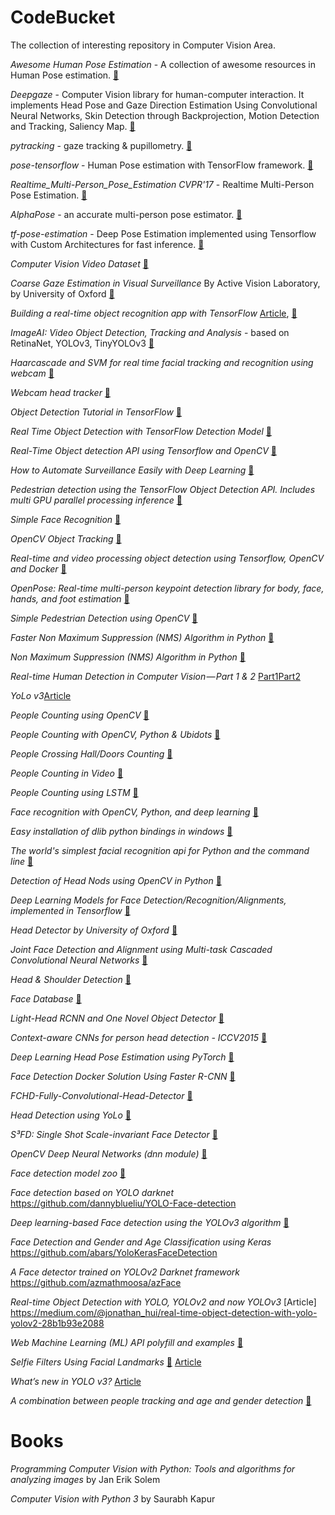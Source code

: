 # CodeBucket
The collection of interesting repository in Computer Vision Area.

*Awesome Human Pose Estimation* - A collection of awesome resources in Human Pose estimation. [:file_folder:](https://github.com/cbsudux/awesome-human-pose-estimation)

*Deepgaze* - Computer Vision library for human-computer interaction. It implements Head Pose and Gaze Direction Estimation Using Convolutional Neural Networks, Skin Detection through Backprojection, Motion Detection and Tracking, Saliency Map. [:file_folder:](https://github.com/mpatacchiola/deepgaze)

*pytracking* - gaze tracking & pupillometry. [:file_folder:](https://github.com/mike-lawrence/pytracker)

*pose-tensorflow* - Human Pose estimation with TensorFlow framework. [:file_folder:](https://github.com/eldar/pose-tensorflow)

*Realtime_Multi-Person_Pose_Estimation CVPR'17* - Realtime Multi-Person Pose Estimation. [:file_folder:](https://github.com/ZheC/Realtime_Multi-Person_Pose_Estimation)

*AlphaPose* - an accurate multi-person pose estimator. [:file_folder:](https://github.com/MVIG-SJTU/AlphaPose)

*tf-pose-estimation* - Deep Pose Estimation implemented using Tensorflow with Custom Architectures for fast inference. [:file_folder:](https://github.com/ildoonet/tf-pose-estimation)

*Computer Vision Video Dataset* [:file_folder:](http://www.cvpapers.com/datasets.html)

*Coarse Gaze Estimation in Visual Surveillance* By Active Vision Laboratory, by University of Oxford [:file_folder:](http://www.robots.ox.ac.uk/~lav/Research/Projects/2009bbenfold_headpose/project.html)

*Building a real-time object recognition app with TensorFlow* [Article](https://towardsdatascience.com/building-a-real-time-object-recognition-app-with-tensorflow-and-opencv-b7a2b4ebdc32), [:file_folder:](https://github.com/datitran/object_detector_app)

*ImageAI: Video Object Detection, Tracking and Analysis* - based on RetinaNet, YOLOv3, TinyYOLOv3 [:file_folder:](https://github.com/OlafenwaMoses/ImageAI/blob/master/imageai/Detection/VIDEO.md)

*Haarcascade and SVM for real time facial tracking and recognition using webcam* [:file_folder:](https://github.com/Aidenjn/RealTimeFaceRecognition)

*Webcam head tracker* [:file_folder:](https://github.com/julienstroheker/webcam-head-tracker)

*Object Detection Tutorial in TensorFlow* [:file_folder:](https://www.edureka.co/blog/tensorflow-object-detection-tutorial/)

*Real Time Object Detection with TensorFlow Detection Model* [:file_folder:](https://towardsdatascience.com/real-time-object-detection-with-tensorflow-detection-model-e7fd20421d5d)

*Real-Time Object detection API using Tensorflow and OpenCV* [:file_folder:](https://towardsdatascience.com/real-time-object-detection-api-using-tensorflow-and-opencv-47b505d745c4)

*How to Automate Surveillance Easily with Deep Learning* [:file_folder:](https://medium.com/nanonets/how-to-automate-surveillance-easily-with-deep-learning-4eb4fa0cd68d)

*Pedestrian detection using the TensorFlow Object Detection API. Includes multi GPU parallel processing inference* [:file_folder:](https://github.com/thatbrguy/Pedestrian-Detection)

*Simple Face Recognition* [:file_folder:](https://github.com/ageitgey/face_recognition)

*OpenCV Object Tracking* [:file_folder:](https://www.pyimagesearch.com/2018/07/30/opencv-object-tracking/)

*Real-time and video processing object detection using Tensorflow, OpenCV and Docker* [:file_folder:](https://towardsdatascience.com/real-time-and-video-processing-object-detection-using-tensorflow-opencv-and-docker-2be1694726e5)

*OpenPose: Real-time multi-person keypoint detection library for body, face, hands, and foot estimation* [:file_folder:](https://github.com/CMU-Perceptual-Computing-Lab/openpose)

*Simple Pedestrian Detection using OpenCV* [:file_folder:](https://www.pyimagesearch.com/2015/11/09/pedestrian-detection-opencv/)

*Faster Non Maximum Suppression (NMS) Algorithm in Python* [:file_folder:](https://www.pyimagesearch.com/2015/02/16/faster-non-maximum-suppression-python/)

*Non Maximum Suppression (NMS) Algorithm in Python* [:file_folder:](https://www.pyimagesearch.com/2014/11/17/non-maximum-suppression-object-detection-python/)

*Real-time Human Detection in Computer Vision — Part 1 & 2* [Part1](https://medium.com/@madhawavidanapathirana/https-medium-com-madhawavidanapathirana-real-time-human-detection-in-computer-vision-part-1-2acb851f4e55)[Part2](https://medium.com/@madhawavidanapathirana/real-time-human-detection-in-computer-vision-part-2-c7eda27115c6)

*YoLo v3*[Article](https://medium.com/@madhawavidanapathirana/not-just-another-yolo-v3-for-python-79da6c3af082)

*People Counting using OpenCV* [:file_folder:](https://www.pyimagesearch.com/2018/08/13/opencv-people-counter/)

*People Counting with OpenCV, Python & Ubidots* [:file_folder:](https://ubidots.com/blog/people-counting-with-opencv-python-and-ubidots/)

*People Crossing Hall/Doors Counting* [:file_folder:](https://github.com/LukashenkoEvgeniy/People-Counter)

*People Counting in Video* [:file_folder:](https://github.com/Nikhil-Kasukurthi/Counting-people-video)

*People Counting using LSTM* [:file_folder:](https://github.com/prabal27/CalIt2-Building-People-Counts-using-LSTM)

*Face recognition with OpenCV, Python, and deep learning* [:file_folder:](https://www.pyimagesearch.com/2018/06/18/face-recognition-with-opencv-python-and-deep-learning/)

*Easy installation of dlib python bindings in windows* [:file_folder:](https://github.com/charlielito/install-dlib-python-windows)

*The world's simplest facial recognition api for Python and the command line* [:file_folder:](https://github.com/ageitgey/face_recognition)

*Detection of Head Nods using OpenCV in Python* [:file_folder:](https://gist.github.com/smeschke/e59a9f5a40f0b0ed73305d34695d916b)

*Deep Learning Models for Face Detection/Recognition/Alignments, implemented in Tensorflow* [:file_folder:](https://github.com/ildoonet/deepface)

*Head Detector by University of Oxford* [:file_folder:](http://www.robots.ox.ac.uk/~vgg/software/headmview/#BMVC11)

*Joint Face Detection and Alignment using Multi-task Cascaded Convolutional Neural Networks* [:file_folder:](https://github.com/kpzhang93/MTCNN_face_detection_alignment)

*Head & Shoulder Detection* [:file_folder:](https://github.com/SuckChen/head-shoulder-detection)

*Face Database* [:file_folder:](https://github.com/HCIILAB)

*Light-Head RCNN and One Novel Object Detector* [:file_folder:](https://github.com/HiKapok/X-Detector)

*Context-aware CNNs for person head detection - ICCV2015* [:file_folder:](https://github.com/aosokin/cnn_head_detection)

*Deep Learning Head Pose Estimation using PyTorch* [:file_folder:](https://github.com/natanielruiz/deep-head-pose)

*Face Detection Docker Solution Using Faster R-CNN* [:file_folder:](https://github.com/natanielruiz/dockerface)

*FCHD-Fully-Convolutional-Head-Detector* [:file_folder:](https://github.com/aditya-vora/FCHD-Fully-Convolutional-Head-Detector)

*Head Detection using YoLo* [:file_folder:](https://github.com/pranoyr/head-detection-using-yolo)

*S³FD: Single Shot Scale-invariant Face Detector* [:file_folder:](https://github.com/yxlijun/S3FD.pytorch)

*OpenCV Deep Neural Networks (dnn module)* [:file_folder:](https://docs.opencv.org/3.4.2/d2/d58/tutorial_table_of_content_dnn.html)

*Face detection model zoo* [:file_folder:](https://github.com/the-house-of-black-and-white/hall-of-faces)

*Face detection based on YOLO darknet*  https://github.com/dannyblueliu/YOLO-Face-detection

*Deep learning-based Face detection using the YOLOv3 algorithm* [:file_folder:](https://github.com/sthanhng/yoloface)

*Face Detection and Gender and Age Classification using Keras* https://github.com/abars/YoloKerasFaceDetection

*A Face detector trained on YOLOv2 Darknet framework* https://github.com/azmathmoosa/azFace

*Real-time Object Detection with YOLO, YOLOv2 and now YOLOv3* [Article] https://medium.com/@jonathan_hui/real-time-object-detection-with-yolo-yolov2-28b1b93e2088

*Web Machine Learning (ML) API polyfill and examples* [:file_folder:](https://github.com/intel/webml-polyfill)

*Selfie Filters Using Facial Landmarks* [:file_folder:](https://github.com/akshaychandra21/Selfie_Filters_OpenCV) [Article](https://towardsdatascience.com/facial-keypoints-detection-deep-learning-737547f73515)

*What’s new in YOLO v3?* [Article](https://towardsdatascience.com/yolo-v3-object-detection-53fb7d3bfe6b)

*A combination between people tracking and age and gender detection* [:file_folder:](https://github.com/habom2310/People-tracking-with-Age-and-Gender-detection)

# Books
*Programming Computer Vision with Python: Tools and algorithms for analyzing images* by Jan Erik Solem

*Computer Vision with Python 3* by Saurabh Kapur
